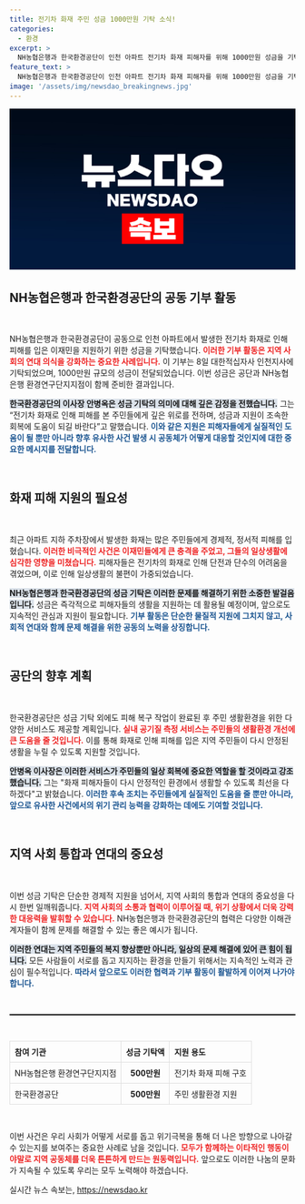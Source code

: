 ```yaml
---
title: 전기차 화재 주민 성금 1000만원 기탁 소식!
categories:
  - 환경
excerpt: >
  NH농협은행과 한국환경공단이 인천 아파트 전기차 화재 피해자를 위해 1000만원 성금을 기탁했습니다. 이들은 주민들의 일상 회복을 위한 지원을 이어나갈 계획입니다.
feature_text: >
  NH농협은행과 한국환경공단이 인천 아파트 전기차 화재 피해자를 위해 1000만원 성금을 기탁했습니다. 이들은 주민들의 일상 회복을 위한 지원을 이어나갈 계획입니다.
image: '/assets/img/newsdao_breakingnews.jpg'
---
```


<p><img src="/assets/img/newsdao_breakingnews.jpg" alt="bookingtag 속보" /></p>

<h2 data-ke-size="size26">NH농협은행과 한국환경공단의 공동 기부 활동</h2>

<p data-ke-size="size16">&nbsp;</p>

<p>NH농협은행과 한국환경공단이 공동으로 인천 아파트에서 발생한 전기차 화재로 인해 피해를 입은 이재민을 지원하기 위한 성금을 기탁했습니다. <b><span style="color: #ee2323;">이러한 기부 활동은 지역 사회의 연대 의식을 강화하는 중요한 사례입니다.</span></b> 이 기부는 8일 대한적십자사 인천지사에 기탁되었으며, 1000만원 규모의 성금이 전달되었습니다. 이번 성금은 공단과 NH농협은행 환경연구단지지점이 함께 준비한 결과입니다. </p>

<p><b><span style="background-color: #21538527;">한국환경공단의 이사장 안병옥은 성금 기탁의 의미에 대해 깊은 감정을 전했습니다.</span></b> 그는 “전기차 화재로 인해 피해를 본 주민들에게 깊은 위로를 전하며, 성금과 지원이 조속한 회복에 도움이 되길 바란다”고 말했습니다. <b><span style="color: #1a5490;">이와 같은 지원은 피해자들에게 실질적인 도움이 될 뿐만 아니라 향후 유사한 사건 발생 시 공동체가 어떻게 대응할 것인지에 대한 중요한 메시지를 전달합니다.</span></b></p>

<p data-ke-size="size16">&nbsp;</p>

<h2 data-ke-size="size26">화재 피해 지원의 필요성</h2>

<p data-ke-size="size16">&nbsp;</p>

<p>최근 아파트 지하 주차장에서 발생한 화재는 많은 주민들에게 경제적, 정서적 피해를 입혔습니다. <b><span style="color: #ee2323;">이러한 비극적인 사건은 이재민들에게 큰 충격을 주었고, 그들의 일상생활에 심각한 영향을 미쳤습니다.</span></b> 피해자들은 전기차의 화재로 인해 단전과 단수의 어려움을 겪었으며, 이로 인해 일상생활의 불편이 가중되었습니다. </p>

<p><b><span style="background-color: #21538527;">NH농협은행과 한국환경공단의 성금 기탁은 이러한 문제를 해결하기 위한 소중한 발걸음입니다.</span></b> 성금은 즉각적으로 피해자들의 생활을 지원하는 데 활용될 예정이며, 앞으로도 지속적인 관심과 지원이 필요합니다. <b><span style="color: #1a5490;">기부 활동은 단순한 물질적 지원에 그치지 않고, 사회적 연대와 함께 문제 해결을 위한 공동의 노력을 상징합니다.</span></b></p>

<p data-ke-size="size16">&nbsp;</p>

<h2 data-ke-size="size26">공단의 향후 계획</h2>

<p data-ke-size="size16">&nbsp;</p>

<p>한국환경공단은 성금 기탁 외에도 피해 복구 작업이 완료된 후 주민 생활환경을 위한 다양한 서비스도 제공할 계획입니다. <b><span style="color: #ee2323;">실내 공기질 측정 서비스는 주민들의 생활환경 개선에 큰 도움을 줄 것입니다.</span></b> 이를 통해 화재로 인해 피해를 입은 지역 주민들이 다시 안정된 생활을 누릴 수 있도록 지원할 것입니다.</p>

<p><b><span style="background-color: #21538527;">안병옥 이사장은 이러한 서비스가 주민들의 일상 회복에 중요한 역할을 할 것이라고 강조했습니다.</span></b> 그는 "화재 피해자들이 다시 안정적인 환경에서 생활할 수 있도록 최선을 다하겠다"고 밝혔습니다. <b><span style="color: #1a5490;">이러한 후속 조치는 주민들에게 실질적인 도움을 줄 뿐만 아니라, 앞으로 유사한 사건에서의 위기 관리 능력을 강화하는 데에도 기여할 것입니다.</span></b></p>

<p data-ke-size="size16">&nbsp;</p>

<h2 data-ke-size="size26">지역 사회 통합과 연대의 중요성</h2>

<p data-ke-size="size16">&nbsp;</p>

<p>이번 성금 기탁은 단순한 경제적 지원을 넘어서, 지역 사회의 통합과 연대의 중요성을 다시 한번 일깨워줍니다. <b><span style="color: #ee2323;">지역 사회의 소통과 협력이 이루어질 때, 위기 상황에서 더욱 강력한 대응력을 발휘할 수 있습니다.</span></b> NH농협은행과 한국환경공단의 협력은 다양한 이해관계자들이 함께 문제를 해결할 수 있는 좋은 예시가 됩니다.</p>

<p><b><span style="background-color: #21538527;">이러한 연대는 지역 주민들의 복지 향상뿐만 아니라, 일상의 문제 해결에 있어 큰 힘이 됩니다.</span></b> 모든 사람들이 서로를 돕고 지지하는 환경을 만들기 위해서는 지속적인 노력과 관심이 필수적입니다. <b><span style="color: #1a5490;">따라서 앞으로도 이러한 협력과 기부 활동이 활발하게 이어져 나가야 합니다.</span></b></p>

<p data-ke-size="size16">&nbsp;</p>

<hr style="height: 2px; background-color: #000; border: none;" />

<p data-ke-size="size16">&nbsp;</p>

<table style="width: 100%; border-collapse: collapse;">
    <tr>
        <th style="text-align: left; border: 1px solid #ddd; padding: 8px;"><b>참여 기관</b></th>
        <th style="text-align: center; border: 1px solid #ddd; padding: 8px;"><b>성금 기탁액</b></th>
        <th style="text-align: left; border: 1px solid #ddd; padding: 8px;"><b>지원 용도</b></th>
    </tr>
    <tr>
        <td style="border: 1px solid #ddd; padding: 8px;">NH농협은행 환경연구단지지점</td>
        <td style="text-align: center; border: 1px solid #ddd; padding: 8px;"><b>500만원</b></td>
        <td style="border: 1px solid #ddd; padding: 8px;">전기차 화재 피해 구호</td>
    </tr>
    <tr>
        <td style="border: 1px solid #ddd; padding: 8px;">한국환경공단</td>
        <td style="text-align: center; border: 1px solid #ddd; padding: 8px;"><b>500만원</b></td>
        <td style="border: 1px solid #ddd; padding: 8px;">주민 생활환경 지원</td>
    </tr>
</table>

<p data-ke-size="size16">&nbsp;</p>

<p>이번 사건은 우리 사회가 어떻게 서로를 돕고 위기극복을 통해 더 나은 방향으로 나아갈 수 있는지를 보여주는 중요한 사례로 남을 것입니다. <b><span style="color: #ee2323;">모두가 함께하는 이타적인 행동이야말로 지역 공동체를 더욱 튼튼하게 만드는 원동력입니다.</span></b> 앞으로도 이러한 나눔의 문화가 지속될 수 있도록 우리는 모두 노력해야 하겠습니다.</p>
실시간 뉴스 속보는, <a href="https://newsdao.kr" rel="dofollow">https://newsdao.kr</a>


